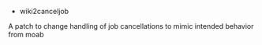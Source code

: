 * wiki2canceljob

A patch to change handling of job cancellations to mimic intended behavior from moab
